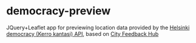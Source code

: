 # democracy-preview

JQuery+Leaflet app for previewing location data provided by the [Helsinki democracy (Kerro kantasi) API](https://github.com/City-of-Helsinki/kerrokantasi), based on [City Feedback Hub](github.com/hep7agon/city-feedback-hub)
